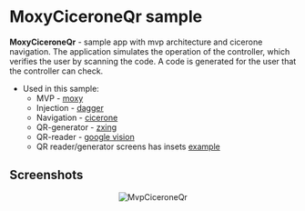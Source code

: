 # MoxyCiceroneQr sample

<b>MoxyCiceroneQr</b> - sample app with mvp architecture and cicerone navigation.
The application simulates the operation of the controller, which verifies the user by scanning the code.
A code is generated for the user that the controller can check.

- Used in this sample:
    * MVP - [moxy](https://github.com/Arello-Mobile/Moxy)
    * Injection - [dagger](https://github.com/google/dagger)
    * Navigation - [cicerone](https://github.com/terrakok/Cicerone)
    * QR-generator - [zxing](https://github.com/zxing/zxing)
    * QR-reader - [google vision](https://github.com/googlesamples/android-vision)
    * QR reader/generator screens has insets [example](https://github.com/razir/MoviesInsetsDemo)
    
## Screenshots
<p align="center">
  <a>
    <img alt="MvpCiceroneQr" src="https://user-images.githubusercontent.com/13707343/82045053-17298500-96b7-11ea-9c0c-4edde1ee8c05.gif" />
  </a>
</p>
